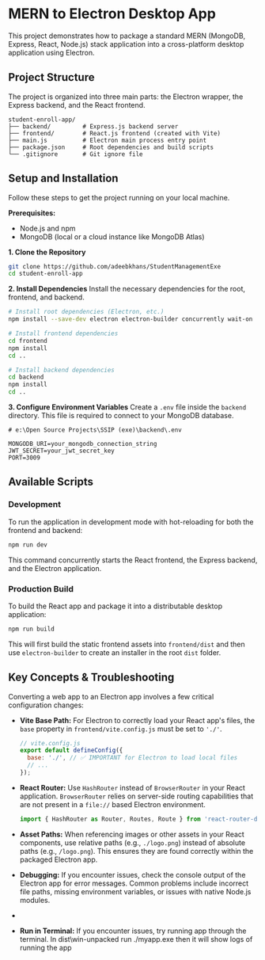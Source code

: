 # MERN to Electron Desktop App

This project demonstrates how to package a standard MERN (MongoDB, Express, React, Node.js) stack application into a cross-platform desktop application using Electron.

## Project Structure

The project is organized into three main parts: the Electron wrapper, the Express backend, and the React frontend.

```
student-enroll-app/
├── backend/         # Express.js backend server
├── frontend/        # React.js frontend (created with Vite)
├── main.js          # Electron main process entry point
├── package.json     # Root dependencies and build scripts
└── .gitignore       # Git ignore file
```

## Setup and Installation

Follow these steps to get the project running on your local machine.

**Prerequisites:**
*   Node.js and npm
*   MongoDB (local or a cloud instance like MongoDB Atlas)

**1. Clone the Repository**
```bash
git clone https://github.com/adeebkhans/StudentManagementExe
cd student-enroll-app
```

**2. Install Dependencies**
Install the necessary dependencies for the root, frontend, and backend.
```bash
# Install root dependencies (Electron, etc.)
npm install --save-dev electron electron-builder concurrently wait-on

# Install frontend dependencies
cd frontend
npm install
cd ..

# Install backend dependencies
cd backend
npm install
cd ..
```

**3. Configure Environment Variables**
Create a `.env` file inside the `backend` directory. This file is required to connect to your MongoDB database.
```
# e:\Open Source Projects\SSIP (exe)\backend\.env

MONGODB_URI=your_mongodb_connection_string
JWT_SECRET=your_jwt_secret_key
PORT=3009
```

## Available Scripts

### Development
To run the application in development mode with hot-reloading for both the frontend and backend:
```bash
npm run dev
```
This command concurrently starts the React frontend, the Express backend, and the Electron application.

### Production Build
To build the React app and package it into a distributable desktop application:
```bash
npm run build
```
This will first build the static frontend assets into `frontend/dist` and then use `electron-builder` to create an installer in the root `dist` folder.

## Key Concepts & Troubleshooting

Converting a web app to an Electron app involves a few critical configuration changes:

*   **Vite Base Path:** For Electron to correctly load your React app's files, the `base` property in `frontend/vite.config.js` must be set to `'./'`.
    ```javascript
    // vite.config.js
    export default defineConfig({
      base: './', // ✅ IMPORTANT for Electron to load local files
      // ...
    });
    ```

*   **React Router:** Use `HashRouter` instead of `BrowserRouter` in your React application. `BrowserRouter` relies on server-side routing capabilities that are not present in a `file://` based Electron environment.
    ```jsx
    import { HashRouter as Router, Routes, Route } from 'react-router-dom';
    ```

*   **Asset Paths:** When referencing images or other assets in your React components, use relative paths (e.g., `./logo.png`) instead of absolute paths (e.g., `/logo.png`). This ensures they are found correctly within the packaged Electron app.

*   **Debugging:** If you encounter issues, check the console output of the Electron app for error messages. Common problems include incorrect file paths, missing environment variables, or issues with native Node.js modules.
*   
*   **Run in Terminal:** If you encounter issues, try running app through the terminal. In dist\win-unpacked run ./myapp.exe then it will show logs of running the app
